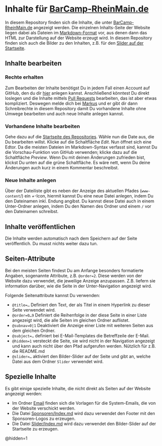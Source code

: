 # Inhalte für [BarCamp-RheinMain.de](http://www.barcamp-rheinmain.de)

In diesem Repository finden sich die Inhalte, die unter [BarCamp-RheinMain.de](http://www.barcamp-rheinmain.de) angezeigt werden. Die einzelnen Inhalts-Seite der Website liegen dabei als Dateien im [Markdown-Format](http://daringfireball.net/projects/markdown/) vor, aus 
denen dann das HTML zur Darstellung auf der Website erzeugt wird. In diesem Repository finden sich auch die Bilder zu den Inhalten, z.B. für den [Slider auf der Startseite](/Slider/Index.md).

## Inhalte bearbeiten

### Rechte erhalten

Zum Bearbeiten der Inhalte benötigst Du in jedem Fall einen Account auf GitHub, den du dir [hier](https://github.com/signup/free) anlegen kannst. Anschließend könntest Du direkt loslegen und die Inhalte mittels [Pull Requests](https://help.github.com/articles/using-pull-requests) bearbeiten, das ist aber etwas kompliziert. Deswegen melde dich bei [Markus](https://github.com/tacker/) und er gibt dir dann Schreibrechte in diesem Repository damit Du vorhandene Inhalte ohne Umwege bearbeiten und auch neue Inhalte anlegen kannst.

### Vorhandene Inhalte bearbeiten

Gehe dazu auf die [Startseite des Repositories](https://github.com/BCRM/www-content). Wähle nun die Date aus, die Du bearbeiten willst. Klicke auf die Schaltfläche *Edit*. Nun öffnet sich eine Edtor. Da die meisten Dateien im Markdown-Syntax verfasst sind, kannst Du die Vorschau-Funktion von GitHub verwenden; klicke dazu auf die Schaltfläche *Preview*. Wenn Du mit deinen Änderungen zufrieden bist, klickst Du unten auf die grüne Schaltfläche. Es wäre nett, wenn Du deine Änderungen auch kurz in einem Kommentar beschreibst.

### Neue Inhalte anlegen

Über der Dateiliste gibt es neben der Anzeige des aktuellen Pfades (`www-content`/) ein *+*-Icon, hiermit kannst Du eine neue Datei anlegen, indem Du den Dateinamen inkl. Endung angibst. Du kannst diese Datei auch in einem Unter-Ordner anlegen, indem Du den Namen des Ordner und einem `/` vor den Dateinamen schreibst.

## Inhalte veröffentlichen

Die Inhalte werden automatisch nach dem Speichern auf der Seite veröffentlich. Du musst nichts weiter dazu tun.

## Seiten-Attribute

Bei den meisten Seiten findest Du am Anfange besonders formatierte Angaben, sogenannte Attribute, z.B. `@order=2`. Diese werden von der Website dazu verwendet, die jeweilige Anzeige anzupassen. Z.B. liefern sie information darüber, wie die Seite in der Unter-Navigation angezeigt wird.

Folgende Seitenattribute kannst Du verwenden:

 * `@title=…` Definiert den Text, der als Titel in einem Hyperlink zu dieser Seite verwendet wird.
 * `@order=0…9` Definiert die Reihenfolge in der diese Seite in einer Liste  angezeigt wird, die alle Seiten im gleichen Ordner auflistet.
 * `@subnav=0|1` Deaktiviert die Anzeige einer Liste mit weiteren Seiten aus dem gleichen Ordner.
 * `@subject=…` definiert bei E-Mail-Templates die Betreffzeile der E-Mail.
 * `@hidden=1` versteckt die Seite, sie wird nicht in der Navigation angezeigt und kann auch nicht über den Pfad aufgerufen werden. Nützlich für z.B. die README.md
 * `@slider=…` aktiviert den Bilder-Slider auf der Seite und gibt an, welche Datei aus dem Ordner `Slider` verwendet wird. 

## Spezielle Inhalte

Es gibt einige spezielle Inhalte, die nicht direkt als Seiten auf der Website angezeigt werden:

 * Im Ordner [Email](/Email) finden sich die Vorlagen für die System-Emails, die von der Website verschickt werden.
 * Die Datei [Sponsoren/Index.md](/Sponsoren/Index.md) wird dazu verwendet den Footer mit den Sponsoren-Logos zu erzeugen.
 * Die Datei [Slider/Index.md](/Slider/Index.md) wird dazu verwendet den Bilder-Slider auf der Startseite zu erzeugen.

@hidden=1
